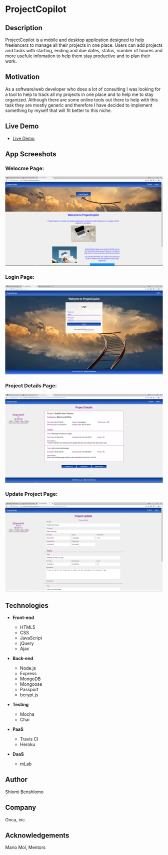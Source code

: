 # ProjectCopilot

## Description
ProjectCopilot is a mobile and desktop application designed to help freelancers to manage all their projects in one place.
Users can add projects and tasks with starting, ending and due dates, status, number of houres and more usefule infomation to help them stay productive and to plan their work.

## Motivation
As a software/web developer who does a lot of consulting I was looking for a tool to help to track all my projects in one place and to help me to stay organized. Although there are some online tools out there to help with this task they are mostly generic and therefore I have decided to implement something by myself that will fit better to this niche.

## Live Demo
- [Live Demo](https://project-copilot.herokuapp.com/)

## App Screeshots

### Welocme Page:
![Welocme Page](https://github.com/shlomibe21/project-copilot/blob/master/public/screenshots/ProjectCopilot_index.png)

### Login Page:
![Login Page](https://github.com/shlomibe21/project-copilot/blob/master/public/screenshots/ProjectCopilot_login.png)

### Project Details Page:
![View a single Project](https://github.com/shlomibe21/project-copilot/blob/master/public/screenshots/ProjectCopilot_viewPage.png)

### Update Project Page:
![Edit Project](https://github.com/shlomibe21/project-copilot/blob/master/public/screenshots/ProjectCopilot_updatePage.png)

## Technologies

- **Front-end**

  - HTML5
  - CSS
  - JavaScript
  - jQuery
  - Ajax

- **Back-end**

  - Node.js
  - Express
  - MongoDB
  - Mongoose
  - Passport
  - bcrypt.js

- **Testing**

  - Mocha
  - Chai

- **PaaS**

  - Travis CI
  - Heroku

- **DaaS**

  - mLab

## Author
Shlomi Benshlomo 
## Company
Onca, inc.

## Acknowledgements
Mario Mol, Mentors
